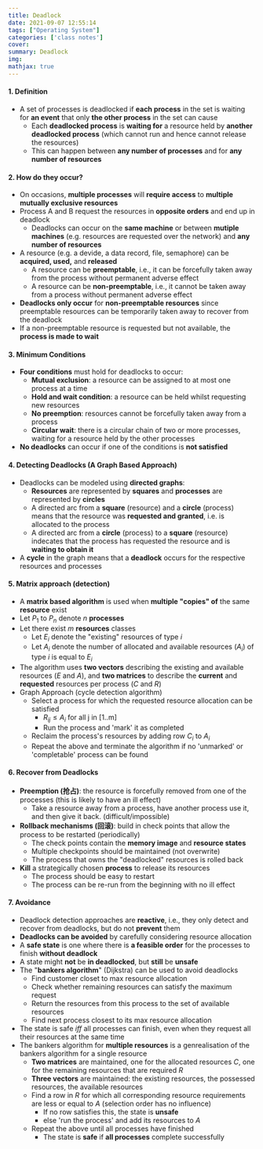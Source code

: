 ```yaml
---
title: Deadlock
date: 2021-09-07 12:55:14
tags: ["Operating System"]
categories: ['class notes']
cover:
summary: Deadlock
img:
mathjax: true
---
```


#### 1. Definition

* A set of processes is deadlocked if **each process** in the set is waiting for **an event** that only **the other process** in the set can cause
  * Each **deadlocked process** is **waiting for** a resource held by **another deadlocked process** (which cannot run and hence cannot release the resources)
  * This can happen between **any number of processes** and for **any number of resources**

#### 2. How do they occur?

* On occasions, **multiple processes** will **require access** to **multiple mutually exclusive resources**
* Process A and B request the resources in **opposite orders** and end up in deadlock
  * Deadlocks can occur on the **same machine** or between **mutiple machines** (e.g. resources are requested over the network) and **any number of resources**
* A resource (e.g. a devide, a data record, file, semaphore) can be **acquired, used,** and **released**
  * A resource can be **preemptable**, i.e., it can be forcefully taken away from the process without permanent adverse effect
  * A resource can be **non-preemptable**, i.e., it cannot be taken away from a process without permanent adverse effect
* **Deadlocks only occur** for **non-preemptable resources** since preemptable resources can be temporarily taken away to recover from the deadlock
* If a non-preemptable resource is requested but not available, the **process is made to wait**

#### 3. Minimum Conditions

* **Four conditions** must hold for deadlocks to occur:
  * **Mutual exclusion**: a resource can be assigned to at most one process at a time
  * **Hold and wait condition**: a resource can be held whilst requesting new resources
  * **No preemption**: resources cannot be forcefully taken away from a process
  * **Circular wait**: there is a circular chain of two or more processes, waiting for a resource held by the other processes
* **No deadlocks** can occur if one of the conditions is **not satisfied**

#### 4. Detecting Deadlocks (A Graph Based Approach)

* Deadlocks can be modeled using **directed graphs**:
  * **Resources** are represented by **squares** and **processes** are represented by **circles**
  * A directed arc from a **square** (resource) and a **circle** (process) means that the resource was **requested and granted**, i.e. is allocated to the process
  * A directed arc from a **circle** (process) to a **square** (resource) indecates that the process has requested the resource and is **waiting to obtain it**
* A **cycle** in the graph means that a **deadlock** occurs for the respective resources and processes

#### 5. Matrix approach (detection)

* A **matrix based algorithm** is used when **multiple "copies" of** the same **resource** exist
* Let $P_1$ to $P_n$ denote $n$ **processes**
* Let there exist $m$ **resources** classes
  * Let $E_i$ denote the "existing" resources of type $i$
  * Let $A_i$ denote the number of allocated and available resources ($A_i$) of type $i$ is equal to $E_i$
* The algorithm uses **two vectors** describing the existing and available resources ($E$ and $A$), and **two matrices** to describe the **current** and **requested** resources per process ($C$ and $R$)
* Graph Approach (cycle detection algorithm)
  * Select a process for which the requested resource allocation can be satisfied
    * $R_{ij}\leq A_i$ for all j in [1..m]
    * Run the process and 'mark' it as completed
  * Reclaim the process's resources by adding row $C_i$ to $A_i$
  * Repeat the above and terminate the algorithm if no 'unmarked' or 'completable' process can be found

#### 6. Recover from Deadlocks

* **Preemption (抢占)**: the resource is forcefully removed from one of the processes (this is likely to have an ill effect)
  * Take a resource away from a process, have another process use it, and then give it back. (difficult/impossible)
* **Rollback mechanisms (回滚)**: build in check points that allow the process to be restarted (periodically)
  * The check points contain the **memory image** and **resource states**
  * Multiple checkpoints should be maintained (not overwrite)
  * The process that owns the "deadlocked" resources is rolled back
* **Kill** a strategically chosen **process** to release its resources
  * The process should be easy to restart
  * The process can be re-run from the beginning with no ill effect

#### 7. Avoidance

* Deadlock detection approaches are **reactive**, i.e., they only detect and recover from deadlocks, but do not **prevent** them
* **Deadlocks can be avoided** by carefully considering resource allocation
* A **safe state** is one where there is **a feasible order** for the processes to finish **without deadlock**
* A state might **not** be **in deadlocked**, but **still** be **unsafe**
* The "**bankers algorithm**" (Dijkstra) can be used to avoid deadlocks
  * Find customer closet to max resource allocation
  * Check whether remaining resources can satisfy the maximum request
  * Return the resources from this process to the set of available resources
  * Find next process closest to its max resource allocation
* The state is safe *iff* all processes can finish, even when they request all their resources at the same time
* The bankers algorithm for **multiple resources** is a genrealisation of the bankers algorithm for a single resource
  * **Two matrices** are maintained, one for the allocated resources $C$, one for the remaining resources that are required $R$
  * **Three vectors** are maintained: the existing resources, the possessed resources, the available resources
  * Find a row in $R$ for which all corresponding resource requirements are less or equal to $A$ (selection order has no influence)
    * If no row satisfies this, the state is **unsafe**
    * else 'run the process' and add its resources to $A$
  * Repeat the above until all processes have finished
    * The state is **safe** if **all processes** complete successfully
